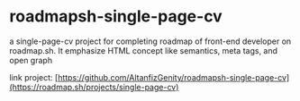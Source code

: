# roadmapsh-single-page-cv
a single-page-cv project for completing roadmap of front-end developer on roadmap.sh. It emphasize HTML concept like semantics, meta tags, and open graph

link project: [https://github.com/AltanfizGenity/roadmapsh-single-page-cv](https://roadmap.sh/projects/single-page-cv)

